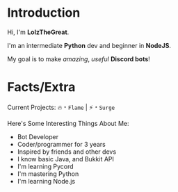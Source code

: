 # Introduction
Hi, I'm **LolzTheGreat**.

I'm an intermediate **Python** dev and beginner in **NodeJS**.

My goal is to make _amazing_, _useful_ **Discord bots**!

# Facts/Extra
Current Projects:
🔥﹡`Flame`  | ⚡﹡`Surge`

Here's Some Interesting Things About Me:
- Bot Developer
- Coder/programmer for 3 years
- Inspired by friends and other devs
- I know basic Java, and Bukkit API
- I'm learning Pycord
- I'm mastering Python
- I'm learning Node.js
